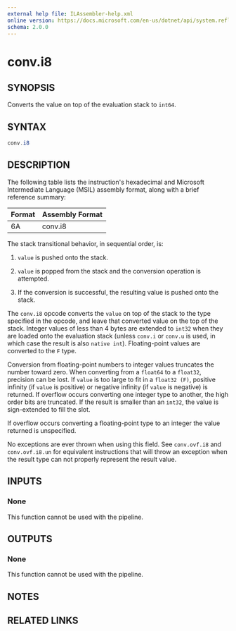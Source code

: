 ```yaml
---
external help file: ILAssembler-help.xml
online version: https://docs.microsoft.com/en-us/dotnet/api/system.reflection.emit.opcodes.conv_i8
schema: 2.0.0
---
```


# conv.i8

## SYNOPSIS

Converts the value on top of the evaluation stack to `int64`.

## SYNTAX

```powershell
conv.i8
```

## DESCRIPTION

The following table lists the instruction's hexadecimal and Microsoft Intermediate Language (MSIL) assembly format, along with a brief reference summary:

| Format | Assembly Format |
| ------ | --------------- |
| 6A     | conv.i8         |

 The stack transitional behavior, in sequential order, is:

1.  `value` is pushed onto the stack.

2.  `value` is popped from the stack and the conversion operation is attempted.

3.  If the conversion is successful, the resulting value is pushed onto the stack.

 The `conv.i8` opcode converts the `value` on top of the stack to the type specified in the opcode, and leave that converted value on the top of the stack. Integer values of less than 4 bytes are extended to `int32` when they are loaded onto the evaluation stack (unless `conv.i` or `conv.u` is used, in which case the result is also `native int`). Floating-point values are converted to the `F` type.

 Conversion from floating-point numbers to integer values truncates the number toward zero. When converting from a `float64` to a `float32`, precision can be lost. If `value` is too large to fit in a `float32 (F)`, positive infinity (if `value` is positive) or negative infinity (if `value` is negative) is returned. If overflow occurs converting one integer type to another, the high order bits are truncated. If the result is smaller than an `int32`, the value is sign-extended to fill the slot.

 If overflow occurs converting a floating-point type to an integer the value returned is unspecified.

 No exceptions are ever thrown when using this field. See `conv.ovf.i8` and `conv.ovf.i8.un` for equivalent instructions that will throw an exception when the result type can not properly represent the result value.

## INPUTS

### None

This function cannot be used with the pipeline.

## OUTPUTS

### None

This function cannot be used with the pipeline.

## NOTES

## RELATED LINKS
